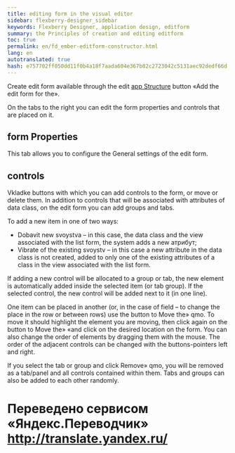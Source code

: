 ```yaml
--- 
title: editing form in the visual editor 
sidebar: flexberry-designer_sidebar 
keywords: Flexberry Designer, application design, editform 
summary: the Principles of creation and editing editform 
toc: true 
permalink: en/fd_ember-editform-constructor.html 
lang: en 
autotranslated: true 
hash: e757702ff050dd11f0b4a18f7aada604e367b82c2723042c5131aec92dedf66d 
--- 
```


Create edit form available through the edit [app Structure](fd_structure_all_forms.html) button «Add the edit form for the». 

On the tabs to the right you can edit the form properties and controls that are placed on it. 

## form Properties 

This tab allows you to configure the General settings of the edit form. 

## controls 

Vkladke buttons with which you can add controls to the form, or move or delete them. In addition to controls that will be associated with attributes of data class, on the edit form you can add groups and tabs. 

To add a new item in one of two ways: 

* Dobavit new svoystva – in this case, the data class and the view associated with the list form, the system adds a new атрибут; 
* Vibrate of the existing svoystv – in this case a new attribute in the data class is not created, added to only one of the existing attributes of a class in the view associated with the list form. 

If adding a new control will be allocated to a group or tab, the new element is automatically added inside the selected item (or tab group). If the selected control, the new control will be added next to it (in one line). 

One item can be placed in another (or, in the case of field – to change the place in the row or between rows) use the button to Move the» qmo. To move it should highlight the element you are moving, then click again on the button to Move the» «and click on the desired location on the form. You can also change the order of elements by dragging them with the mouse. The order of the adjacent controls can be changed with the buttons-pointers left and right. 

If you select the tab or group and click Remove» qmo, you will be removed as a tab/panel and all controls contained within them. Tabs and groups can also be added to each other randomly. 



 # Переведено сервисом «Яндекс.Переводчик» http://translate.yandex.ru/